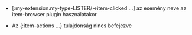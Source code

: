 
#

 - [:my-extension.my-type-LISTER/->item-clicked ...] az esemény neve az item-browser plugin
   használatakor

- Az {:item-actions ...} tulajdonság nincs befejezve

